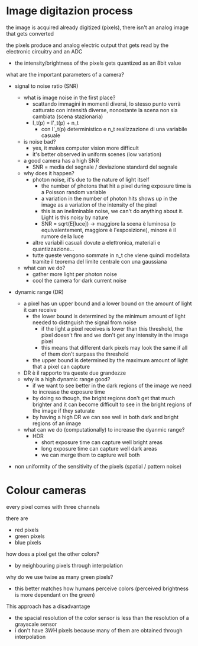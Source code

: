 # Image digitazion process
the image is acquired already digitized (pixels), there isn't an analog image that gets converted

the pixels produce and analog electric output that gets read by the electronic circuitry and an ADC
- the intensity/brightness of the pixels gets quantized as an 8bit value

what are the important parameters of a camera?
- signal to noise ratio (SNR)
    - what is image noise in the first place?
        - scattando immagini in momenti diversi, lo stesso punto verrà catturato con intensità diverse, nonostante la scena non sia cambiata (scena stazionaria)
        - I_t(p) = I'_t(p) + n_t
            - con I'_t(p) deterministico e n_t realizzazione di una variabile casuale
    - is noise bad?
        - yes, it makes computer vision more difficult
        - it's better observed in uniform scenes (low variation)
    - a good camera has a high SNR
        - SNR = media del segnale / deviazione standard del segnale
    - why does it happen?
        - photon noise, it's due to the nature of light itself
            - the number of photons that hit a pixel during exposure time is a Poisson random variable
            - a variation in the number of photon hits shows up in the image as a variation of the intensity of the pixel
            - this is an ineliminable noise, we can't do anything about it. Light is this noisy by nature 
            - SNR = sqrt(E[luce]) -> maggiore la scena è luminosa (o equivalentement, maggiore è l'esposizione), minore è il rumore della luce
        - altre variabili casuali dovute a elettronica, materiali e quantizzazione...
        - tutte queste vengono sommate in n_t che viene quindi modellata tramite il teorema del limite centrale con una gaussiana
    - what can we do?
        - gather more light per photon noise
        - cool the camera for dark current noise

- dynamic range (DR)
    - a pixel has un upper bound and a lower bound on the amount of light it can receive
        - the lower bound is determined by the minimum amount of light needed to distnguish the signal from noise
            - if the light a pixel receives is lower than this threshold, the pixel doesn't fire and we don't get any intensity in the image pixel
            - this means that different dark pixels may look the same if all of them don't surpass the threshold
        - the upper bound is determined by the maximum amount of light that a pixel can capture
    - DR è il rapporto tra queste due grandezze
    - why is a high dynamic range good?
        - if we want to see better in the dark regions of the image we need to increase the exposure time
        - by doing so though, the bright regions don't get that much brighter and it can become difficult to see in the bright regions of the image if they saturate
        - by having a high DR we can see well in both dark and bright regions of an image
    - what can we do (computationally) to increase the dyanmic range?
        - HDR
            - short exposure time can capture well bright areas
            - long exposure time can capture well dark areas
            - we can merge them to capture well both

- non uniformity of the sensitivity of the pixels (spatial / pattern noise)


# Colour cameras
every pixel comes with three channels

there are
- red pixels
- green pixels
- blue pixels

how does a pixel get the other colors?
- by neighbouring pixels through interpolation

why do we use twixe as many green pixels?
- this better matches how humans perceive colors (perceived brightness is more dependant on the green)

This approach has a disadvantage
- the spacial resolution of the color sensor is less than the resolution of a grayscale sensor
- i don't have 3*W*H pixels because many of them are obtained through interpolation 


